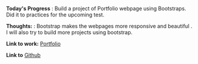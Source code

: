 **Today's Progress** : Build a project of Portfolio webpage using Bootstraps. Did it to practices for the upcoming test.

**Thoughts:** : Bootstrap makes the webpages more responsive and beautiful . I will also try to build more projects using bootstrap.

**Link to work:** 
[Portfolio](https://dinneshkumar9.github.io/Portfolio-page/)

**Link to**
[Github](https://github.com/dinneshkumar9/Portfolio-page.git)